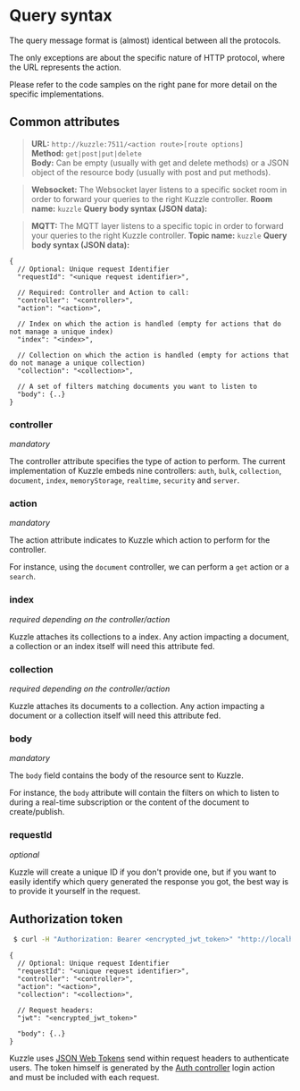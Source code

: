 # Query syntax

The query message format is (almost) identical between all the protocols.

The only exceptions are about the specific nature of HTTP protocol, where the URL represents the action.

Please refer to the code samples on the right pane for more detail on the specific implementations.


## Common attributes

<section class="http"></section>

>**URL:** `http://kuzzle:7511/<action route>[route options]`  
>**Method:** `get|post|put|delete`  
>**Body:** Can be empty (usually with get and delete methods) or a JSON object
of the resource body (usually with post and put methods).

<section class="others"></section>

>**Websocket:** The Websocket layer listens to a specific socket room in order
to forward your queries to the right Kuzzle controller.
>**Room name:** `kuzzle`
>**Query body syntax (JSON data):**

<section class="others"></section>

>**MQTT:** The MQTT layer listens to a specific topic in order to forward your queries to the right Kuzzle controller.
>**Topic name:** `kuzzle`
>**Query body syntax (JSON data):**

<section class="others"></section>

```litcoffee
{
  // Optional: Unique request Identifier
  "requestId": "<unique request identifier>",

  // Required: Controller and Action to call:
  "controller": "<controller>",
  "action": "<action>",

  // Index on which the action is handled (empty for actions that do not manage a unique index)
  "index": "<index>",

  // Collection on which the action is handled (empty for actions that do not manage a unique collection)
  "collection": "<collection>",

  // A set of filters matching documents you want to listen to
  "body": {..}
}
```


### controller

_mandatory_

The controller attribute specifies the type of action to perform.
The current implementation of Kuzzle embeds nine controllers:
`auth`, `bulk`, `collection`, `document`, `index`, `memoryStorage`, `realtime`, `security` and `server`.


### action

_mandatory_

The action attribute indicates to Kuzzle which action to perform for the controller.

For instance, using the `document` controller, we can perform a `get` action or a `search`.


### index

_required depending on the controller/action_

Kuzzle attaches its collections to a index.
Any action impacting a document, a collection or an index itself will need this attribute fed.


### collection

_required depending on the controller/action_

Kuzzle attaches its documents to a collection.
Any action impacting a document or a collection itself will need this attribute fed.


### body

_mandatory_

The `body` field contains the body of the resource sent to Kuzzle.

For instance, the `body` attribute will contain the filters on which to listen
to during a real-time subscription or the content of the document to create/publish.


### requestId

_optional_

Kuzzle will create a unique ID if you don't provide one, but if you want to easily
identify which query generated the response you got, the best way is to provide it yourself in the request.


## Authorization token

<section class="http"></section>

```bash
 $ curl -H "Authorization: Bearer <encrypted_jwt_token>" "http://localhost:7511/..."
```

<section class="others"></section>

```litcoffee
{
  // Optional: Unique request Identifier
  "requestId": "<unique request identifier>",
  "controller": "<controller>",
  "action": "<action>",
  "collection": "<collection>",

  // Request headers:
  "jwt": "<encrypted_jwt_token>"

  "body": {..}
}
```

Kuzzle uses [JSON Web Tokens](https://tools.ietf.org/html/rfc7519) send within request headers to authenticate users.
The token himself is generated by the [Auth controller](#auth-controller) login action and must be included with each request.
